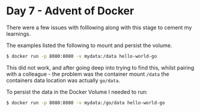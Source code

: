 # Day 7 - Advent of Docker

There were a few issues with folllowing along with this stage to cement my learnings.

The examples listed the following to mount and persist the volume.

```sh
$ docker run -p 8080:8080 -v mydata:/data hello-world-go
```

This did not work, and after going deep into trying to find this, whilst pairing with a colleague - the problem was the container mount `/data` the containers data location was actually `go/data`.

To persist the data in the Docker Volume I needed to run:

```sh
$ docker run -p 8080:8080 -v mydata:/go/data hello-world-go
```